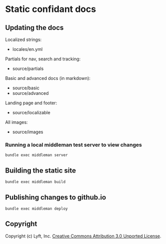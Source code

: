 Static confidant docs
=====================

## Updating the docs

Localized strings:

* locales/en.yml

Partials for nav, search and tracking:

* source/partials

Basic and advanced docs (in markdown):

* source/basic
* source/advanced

Landing page and footer:

* source/localizable

All images:

* source/images

### Running a local middleman test server to view changes

```
bundle exec middleman server
```

## Building the static site

```
bundle exec middleman build
```

## Publishing changes to github.io

```
bundle exec middleman deploy
```

## Copyright

Copyright (c) Lyft, Inc. [Creative Commons Attribution 3.0 Unported License](http://creativecommons.org/licenses/by/3.0/).
